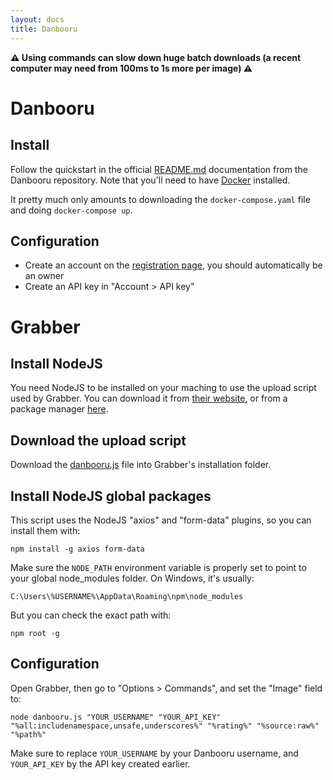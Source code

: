 ```yaml
---
layout: docs
title: Danbooru
---
```




**⚠️ Using commands can slow down huge batch downloads (a recent computer may need from 100ms to 1s more per image) ⚠️**



# Danbooru

## Install
Follow the quickstart in the official [README.md](https://github.com/danbooru/danbooru/blob/master/README.md) documentation from the Danbooru repository.
Note that you'll need to have [Docker](https://docs.docker.com/get-docker/) installed.

It pretty much only amounts to downloading the `docker-compose.yaml` file and doing `docker-compose up`.


## Configuration

* Create an account on the [registration page](http://localhost:3000/users/new), you should automatically be an owner
* Create an API key in "Account > API key"




# Grabber

## Install NodeJS

You need NodeJS to be installed on your maching to use the upload script used by Grabber.
You can download it from [their website](https://nodejs.org/en/download/), or from a package manager [here](https://nodejs.org/en/download/package-manager/).


## Download the upload script

Download the [danbooru.js](danbooru.js) file into Grabber's installation folder.


## Install NodeJS global packages

This script uses the NodeJS "axios" and "form-data" plugins, so you can install them with:
```
npm install -g axios form-data
```

Make sure the `NODE_PATH` environment variable is properly set to point to your global node_modules folder. On Windows, it's usually:
```
C:\Users\%USERNAME%\AppData\Roaming\npm\node_modules
```

But you can check the exact path with:
```
npm root -g
```


## Configuration

Open Grabber, then go to "Options > Commands", and set the "Image" field to:
```
node danbooru.js "YOUR_USERNAME" "YOUR_API_KEY" "%all:includenamespace,unsafe,underscores%" "%rating%" "%source:raw%" "%path%"
```

Make sure to replace `YOUR_USERNAME` by your Danbooru username, and `YOUR_API_KEY` by the API key created earlier.
